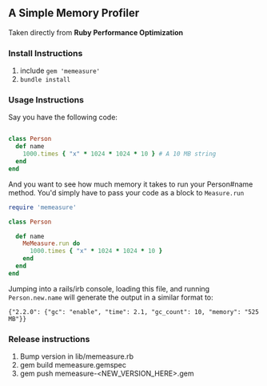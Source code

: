 ## A Simple Memory Profiler

Taken directly from **Ruby Performance Optimization**

### Install Instructions
1. include `gem 'memeasure'`
2. `bundle install`

### Usage Instructions

Say you have the following code:
```ruby

class Person
  def name
    1000.times { "x" * 1024 * 1024 * 10 } # A 10 MB string
  end
end
```

And you want to see how much memory it takes to run your Person#name method. You'd simply have to
pass your code as a block to `Measure.run`

```ruby
require 'memeasure'

class Person

  def name
    MeMeasure.run do
      1000.times { "x" * 1024 * 1024 * 10 }
    end
  end
end

```

Jumping into a rails/irb console, loading this file, and running `Person.new.name` will generate the output in a similar format to:

```
{"2.2.0": {"gc": "enable", "time": 2.1, "gc_count": 10, "memory": "525 MB"}}
```

### Release instructions

1. Bump version in lib/memeasure.rb
2. gem build memeasure.gemspec
3. gem push memeasure-<NEW_VERSION_HERE>.gem
